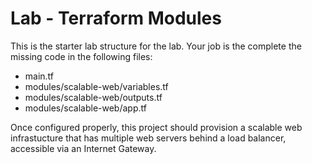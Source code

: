 # Lab - Terraform Modules

This is the starter lab structure for the lab.
Your job is the complete the missing code in the following files:
- main.tf
- modules/scalable-web/variables.tf
- modules/scalable-web/outputs.tf
- modules/scalable-web/app.tf

Once configured properly, this project should provision a scalable web infrastucture that has multiple web servers behind a load balancer, accessible via an Internet Gateway.